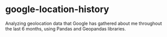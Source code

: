 # google-location-history
Analyzing geolocation data that Google has gathered about me throughout the last 6 months, using Pandas and Geopandas  libraries.
